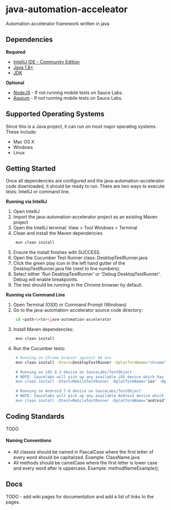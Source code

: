 # java-automation-acceleator
Automation accelerator framework written in java

## Dependencies

**Required**
* [IntelliJ IDE - Community Edition](https://www.jetbrains.com/idea/)
* [Java 1.8+](https://www.java.com/en/)
* [JDK](http://www.oracle.com/technetwork/java/javase/downloads/index.html)

**Optional**
* [NodeJS](https://www.nodejs.org) - If not running mobile tests on Sauce Labs.
* [Appium](https://www.appium.io) - If not running mobile tests on Sauce Labs.


## Supported Operating Systems
Since this is a Java project, it can run on most major operating systems. These include: 
* Mac OS X
* Windows
* Linux

## Getting Started
Once all dependencies are configured and the java-automation-accelerator code downloaded, it should be ready to run. There are two ways to execute tests: IntelliJ or command line. 

**Running via IntelliJ**
1. Open IntelliJ
2. Import the java-automation-accelerator project as an existing Maven project
3. Open the IntelliJ terminal: View > Tool Windows > Terminal 
4. Clean and install the Maven dependencies
   ```bash 
    mvn clean install
   ```
5. Ensure the install finishes with SUCCESS. 
6. Open the Cucumber Test Runner class: DesktopTestRunner.java
7. Click the green play icon in the left hand gutter of the DesktopTestRunner.java file (next to line numbers).
8. Select either 'Run DesktopTestRunner' or 'Debug DesktopTestRunner'. Debug will enable breakpoints. 
9. The test should be running in the Chrome browser by default. 

**Running via Command Line**
1. Open Terminal (OSX) or Command Prompt (Windows)
2. Go to the java-automation-accelerator source code directory: 
   ```bash
    cd <path>\<to>\java-automation-accelerator
   ```
3. Install Maven dependencies:
   ```bash 
    mvn clean install
   ```
4. Run the Cucumber tests: 
   ```bash 
    # Running on Chrome browser against QA env
    mvn clean install -Dtest=DesktopTestRunner -DplatformName="chrome" -Durl= <app_url_here>" test
    
    # Running on iOS 9.3 device on SauceLabs/TestObject
    # NOTE: Saucelabs will pick up any available iOS device which has the 9.3 OS
    mvn clean install -Dtest=MobileTestRunner -DplatformName="ios" -DplatformVersion="9.3" test
    
    # Running on Android 7.0 device on SauceLabs/TestObject
    # NOTE: Saucelabs will pick up any available Android device which has the 7.0 OS
    mvn clean install -Dtest=MobileTestRunner -DplatformName="android" -DplatformVersion="7.0" test
   ```

## Coding Standards
TODO

#### Naming Conventions
* All classes should be named in PascalCase where the first letter of every word should be capitalized. Example: ClassName.java
* All methods should be camelCase where the first letter is lower case and every word after is uppercase. Example: methodNameExample();


## Docs
TODO - add wiki pages for documentation and add a list of links to the pages.
    